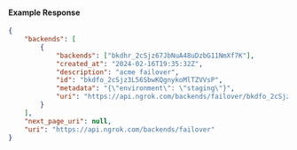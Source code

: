 <!-- Code generated for API Clients. DO NOT EDIT. -->

#### Example Response

```json
{
	"backends": [
		{
			"backends": ["bkdhr_2cSjz67JbNuA48uDzbG11NmXf7K"],
			"created_at": "2024-02-16T19:35:32Z",
			"description": "acme failover",
			"id": "bkdfo_2cSjz3L56SbwKQgnykoMlTZVVsP",
			"metadata": "{\"environment\": \"staging\"}",
			"uri": "https://api.ngrok.com/backends/failover/bkdfo_2cSjz3L56SbwKQgnykoMlTZVVsP"
		}
	],
	"next_page_uri": null,
	"uri": "https://api.ngrok.com/backends/failover"
}
```
